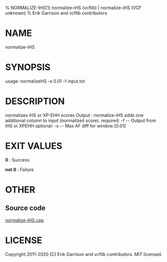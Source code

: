 % NORMALIZE-IHS(1) normalize-iHS (vcflib) | normalize-iHS (VCF unknown)
% Erik Garrison and vcflib contributors

# NAME

normalize-iHS

# SYNOPSIS

usage: normalizeHS -s 0.01 -f input.txt

# DESCRIPTION

normalizes iHS or XP-EHH scores Output : normalize-iHS adds one additional column to input (normalized score). required: -f -- Output from iHS or XPEHH optional: -s -- Max AF diff for window [0.01]





# EXIT VALUES

**0**
: Success

**not 0**
: Failure

# OTHER

## Source code

[normalize-iHS.cpp](https://github.com/vcflib/vcflib/blob/master/src/normalize-iHS.cpp)

# LICENSE

Copyright 2011-2020 (C) Erik Garrison and vcflib contributors. MIT licensed.

<!--
  Created with ./scripts/bin2md.rb scripts/bin2md-template.erb
-->
